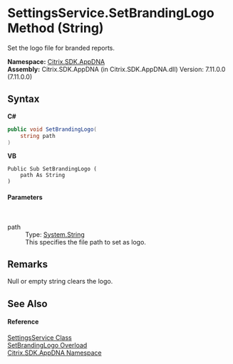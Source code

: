 # SettingsService.SetBrandingLogo Method (String)
 

Set the logo file for branded reports.

**Namespace:**&nbsp;[Citrix.SDK.AppDNA](index.md)<br />**Assembly:**&nbsp;Citrix.SDK.AppDNA (in Citrix.SDK.AppDNA.dll) Version: 7.11.0.0 (7.11.0.0)

## Syntax

**C#**
```csharp
public void SetBrandingLogo(
	string path
)
```

**VB**
```vbnet
Public Sub SetBrandingLogo ( 
	path As String
)
```


#### Parameters
&nbsp;<dl><dt>path</dt><dd>Type: <a href="http://msdn2.microsoft.com/en-us/library/s1wwdcbf" target="_blank">System.String</a><br />This specifies the file path to set as logo.</dd></dl>

## Remarks
Null or empty string clears the logo.

## See Also


#### Reference
<a href="0395b3d2-0f6d-2a87-d82c-94c7b72a8541">SettingsService Class</a><br /><a href="603d82af-273e-cc61-fd86-d3c0d8a83918">SetBrandingLogo Overload</a><br /><a href="fe2d265b-410b-8b11-1eb4-a790e0b062bf">Citrix.SDK.AppDNA Namespace</a><br />